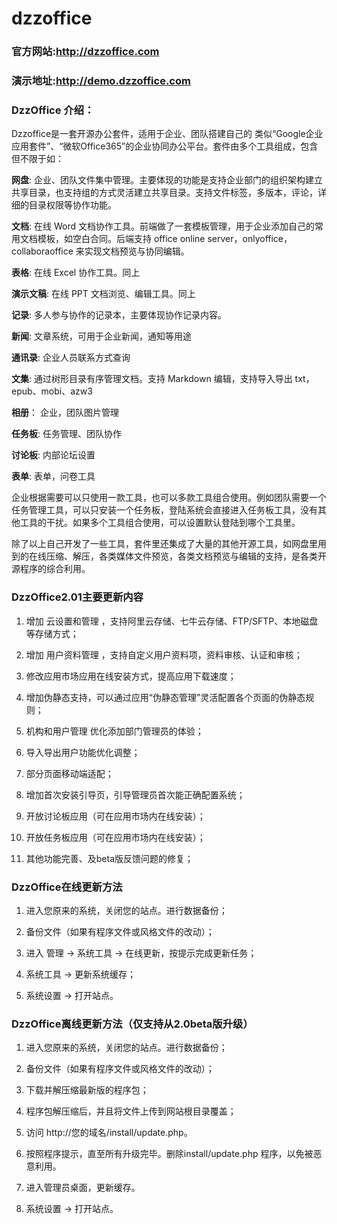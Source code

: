 ﻿# dzzoffice

### 官方网站:http://dzzoffice.com
### 演示地址:http://demo.dzzoffice.com

### DzzOffice 介绍：

   Dzzoffice是一套开源办公套件，适用于企业、团队搭建自己的 类似“Google企业应用套件”、“微软Office365”的企业协同办公平台。套件由多个工具组成，包含但不限于如：

**网盘**: 企业、团队文件集中管理。主要体现的功能是支持企业部门的组织架构建立共享目录，也支持组的方式灵活建立共享目录。支持文件标签，多版本，评论，详细的目录权限等协作功能。

**文档**: 在线 Word 文档协作工具。前端做了一套模板管理，用于企业添加自己的常用文档模板，如空白合同。后端支持 office online server，onlyoffice，collaboraoffice 来实现文档预览与协同编辑。

**表格**: 在线 Excel 协作工具。同上

**演示文稿**: 在线 PPT 文档浏览、编辑工具。同上

**记录**: 多人参与协作的记录本，主要体现协作记录内容。

**新闻**: 文章系统，可用于企业新闻，通知等用途

**通讯录**: 企业人员联系方式查询

**文集**: 通过树形目录有序管理文档。支持 Markdown 编辑，支持导入导出 txt，epub、mobi、azw3

**相册**： 企业，团队图片管理

**任务板**: 任务管理、团队协作

**讨论板**: 内部论坛设置

**表单**: 表单，问卷工具

企业根据需要可以只使用一款工具，也可以多款工具组合使用。例如团队需要一个任务管理工具，可以只安装一个任务板，登陆系统会直接进入任务板工具，没有其他工具的干扰。如果多个工具组合使用，可以设置默认登陆到哪个工具里。

除了以上自己开发了一些工具，套件里还集成了大量的其他开源工具，如网盘里用到的在线压缩、解压，各类媒体文件预览，各类文档预览与编辑的支持，是各类开源程序的综合利用。

### DzzOffice2.01主要更新内容

1. 增加 云设置和管理 ，支持阿里云存储、七牛云存储、FTP/SFTP、本地磁盘等存储方式；

2. 增加 用户资料管理 ，支持自定义用户资料项，资料审核、认证和审核；

3. 修改应用市场应用在线安装方式，提高应用下载速度；

4. 增加伪静态支持，可以通过应用“伪静态管理”灵活配置各个页面的伪静态规则；

5. 机构和用户管理 优化添加部门管理员的体验；

6. 导入导出用户功能优化调整；

7. 部分页面移动端适配；

8. 增加首次安装引导页，引导管理员首次能正确配置系统；

9. 开放讨论板应用（可在应用市场内在线安装）；

10. 开放任务板应用（可在应用市场内在线安装）；

11. 其他功能完善、及beta版反馈问题的修复；


### DzzOffice在线更新方法

1. 进入您原来的系统，关闭您的站点。进行数据备份；

2. 备份文件（如果有程序文件或风格文件的改动）；

3. 进入 管理 -> 系统工具 -> 在线更新，按提示完成更新任务；

4. 系统工具 -> 更新系统缓存；

5. 系统设置 -> 打开站点。

### DzzOffice离线更新方法（仅支持从2.0beta版升级）

1. 进入您原来的系统，关闭您的站点。进行数据备份；

2. 备份文件（如果有程序文件或风格文件的改动）；

3. 下载并解压缩最新版的程序包；

4. 程序包解压缩后，并且将文件上传到网站根目录覆盖；

5. 访问 http://您的域名/install/update.php。

6. 按照程序提示，直至所有升级完毕。删除install/update.php 程序，以免被恶意利用。

7. 进入管理员桌面，更新缓存。

8. 系统设置 -> 打开站点。
